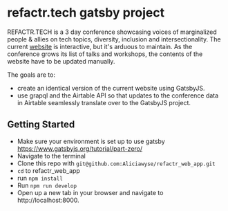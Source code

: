 # refactr.tech gatsby project

REFACTR.TECH is a 3 day conference showcasing voices of marginalized people & allies on tech topics, diversity, inclusion and intersectionality. The current [website](http://refactr.tech/) is interactive, but it's arduous to maintain. As the conference grows its list of talks and workshops, the contents of the website have to be updated manually. 

The goals are to:

- create an identical version of the current website using GatsbyJS. 
- use grapql and the Airtable API so that updates to the conference data in Airtable seamlessly translate over to the GatsbyJS project. 

## Getting Started

- Make sure your environment is set up to use gatsby https://www.gatsbyjs.org/tutorial/part-zero/
- Navigate to the terminal
- Clone this repo with `git@github.com:Aliciawyse/refactr_web_app.git`
- `cd` to refactr_web_app
- run `npm install`
- Run `npm run develop`
- Open up a new tab in your browser and navigate to http://localhost:8000.